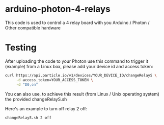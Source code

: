 # arduino-photon-4-relays  
This code is used to control a 4 relay board with you Arduino / Photon / Other compatible hardware

# Testing
After uploading the code to your Photon use this command to trigger it (example) from a Linux box, please add your device id and access token:  

```bash
curl https://api.particle.io/v1/devices/YOUR_DEVICE_ID/changeRelayS \
     -d access_token=YOUR_ACCESS_TOKEN \
     -d "D0,on"
```

You can also use, to achieve this result (from Linux / Unix operating system) the provided changeRelayS.sh  

Here's an example to turn off relay 2 off:  
```bash
changeRelayS.sh 2 off
```
